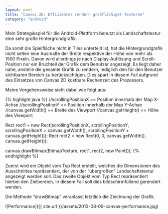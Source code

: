 ```yaml
---
layout: post
title: "Canvas 2D: Effizientes rendern großflächiger Texturen"
category: "android"
---
```





Mein Strategiespiel für die Android-Plattform benutzt als Landschaftstextur eine sehr große Hintergrundgrafik.

Da somit die Spielfläche nicht in Tiles unterteilt ist, hat die Hintergrundgrafik nicht selten eine Ausmaße der Breite respektive der Höhe von mehr als 1500 Pixeln. Davon wird allerdings je nach Display-Auflösung und Scroll-Position nur ein Bruchteil der Grafik dem Benutzer angezeigt.  Es liegt daher nahe, anstelle die gesamte Grafik zu rendern, lediglich den für den Benutzer sichtbaren Bereich zu berücksichtigen. Dies spart in diesem Fall aufgrund des Einsatzes von Canvas 2D kostbare Rechenzeit des Prozessors.

Meine Vorgehensweise sieht dabei wie folgt aus:

{% highlight java %}
//scrollingPositionX == Position innerhalb der Map X-Achse
//scrollingPositionY == Position innerhalb der Map Y-Achse
//canvas.getWidth()  == Breite des Viewport
//canvas.getHeight() == Höhe des Viewport

Rect rect1 = new Rect(scrollingPositionX, scrollingPositionY, scrollingPositionX + canvas.getWidth(), scrollingPositionY + canvas.getHeight());
Rect rect2 = new Rect(0, 0, canvas.getWidth(), canvas.getHeight());

canvas.drawBitmap(BitmapTexture, rect1, rect2, new Paint());
{% endhighlight %}

Zuerst wird ein Objekt vom Typ Rect erstellt, welches die Dimensionen des Ausschnittes repräsentiert, der von der “übergroßen” Landschaftstextur angezeigt werden soll.
Das zweite Objekt vom Typ Rect repräsentiert hierbei den Zielbereich. In diesem Fall soll dies bildschirmfüllend gerendert werden.

Die Methode “drawBitmap” veranlasst letztlich die Zeichnung der Grafik.

![Performance]({{ site.url }}/assets/2013-08-09-canvas-performance.jpg)